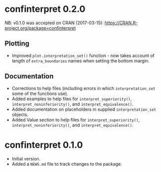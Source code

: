 # confinterpret 0.2.0

NB: v0.1.0 was accepted on CRAN (2017-03-15): https://CRAN.R-project.org/package=confinterpret

## Plotting

* Improved `plot.interpretation_set()` function - now takes account of length of `extra_boundaries` names when setting the bottom margin.

## Documentation

* Corrections to help files (including errors in which `interpretation_set` some of the functions use).
* Added examples to help files for `interpret_superiority()`, `interpret_noninferiority()`, and `interpret_equivalence()`.
* Added documentation on placeholders in supplied `interpretation_set` objects.
* Added Value section to help files for `interpret_superiority()`, `interpret_noninferiority()`, and `interpret_equivalence()`.

# confinterpret 0.1.0

* Initial version.
* Added a `NEWS.md` file to track changes to the package.
